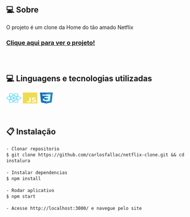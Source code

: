 ## 💻 Sobre

O projeto é um clone da Home do tão amado Netflix
<br>
<h3 align="left"><a href="https://netflix-clone-carlosfallac.vercel.app/" target="_blank" rel="noopener noreferrer">Clique aqui para ver o projeto!</a><h3>
<br>



## 💻 Linguagens e tecnologias utilizadas
<p align="left"> 
<img align="center" alt="Carlos-React" height="30" width="40" src="https://raw.githubusercontent.com/devicons/devicon/master/icons/react/react-original.svg">
<img align="center" alt="Carlos-Js" height="30" width="40" src="https://raw.githubusercontent.com/devicons/devicon/master/icons/javascript/javascript-plain.svg">
<img align="center" alt="Carlos-CSS" height="30" width="40" src="https://raw.githubusercontent.com/devicons/devicon/master/icons/css3/css3-original.svg">
</p>
<br>


## 📋 Instalação

    - Clonar repositorio
    $ git clone https://github.com/carlosfallac/netflix-clone.git && cd instalura

    - Instalar dependencias
    $ npm install

    - Rodar aplicativo
    $ npm start

    - Acesse http://localhost:3000/ e navegue pelo site
<br>

